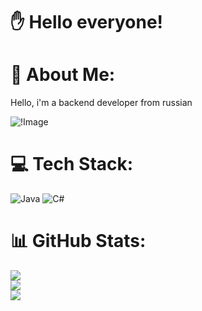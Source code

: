 # ✋ Hello everyone!

# 💫 About Me:
Hello, i'm a backend developer from russian

![!Image](https://i.pinimg.com/originals/dc/05/f2/dc05f26f08b6f45fd9324138bb81e34d.gif)

# 💻 Tech Stack:
![Java](https://img.shields.io/badge/java-%23ED8B00.svg?style=for-the-badge&logo=openjdk&logoColor=white) ![C#](https://img.shields.io/badge/c%23-%23239120.svg?style=for-the-badge&logo=csharp&logoColor=white)
# 📊 GitHub Stats:
![](https://github-readme-stats.vercel.app/api?username=ytetetegg&theme=dark&hide_border=false&include_all_commits=true&count_private=false)<br/>
![](https://github-readme-streak-stats.herokuapp.com/?user=ytetetegg&theme=dark&hide_border=false)<br/>
![](https://github-readme-stats.vercel.app/api/top-langs/?username=ytetetegg&theme=dark&hide_border=false&include_all_commits=true&count_private=false&layout=compact)
